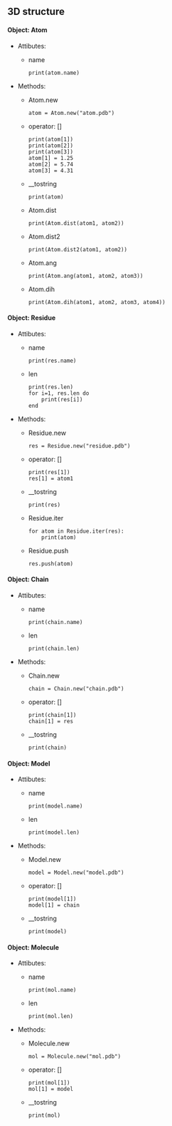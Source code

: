 ## 3D structure

<h4 id='atom'>Object: Atom</h4>

*   Attibutes:

    *   name

            print(atom.name)

*   Methods:

    *   Atom.new

            atom = Atom.new("atom.pdb")

    *   operator: []

            print(atom[1])
            print(atom[2])
            print(atom[3])
            atom[1] = 1.25
            atom[2] = 5.74
            atom[3] = 4.31

    *   __tostring

            print(atom)

    *   Atom.dist

            print(Atom.dist(atom1, atom2))

    *   Atom.dist2

            print(Atom.dist2(atom1, atom2))

    *   Atom.ang

            print(Atom.ang(atom1, atom2, atom3))

    *   Atom.dih

            print(Atom.dih(atom1, atom2, atom3, atom4))

<h4 id='res'>Object: Residue</h4>

*   Attibutes:

    *   name

            print(res.name)

    *   len

            print(res.len)
            for i=1, res.len do
                print(res[i])
            end

*   Methods:

    *   Residue.new

            res = Residue.new("residue.pdb")

    *   operator: []

            print(res[1])
            res[1] = atom1

    *   __tostring

            print(res)

    *   Residue.iter

            for atom in Residue.iter(res):
                print(atom)

    *   Residue.push

            res.push(atom)

<h4 id='chain'>Object: Chain</h4>

*   Attibutes:

    *   name

            print(chain.name)

    *   len

            print(chain.len)

*   Methods:

    *   Chain.new

            chain = Chain.new("chain.pdb")

    *   operator: []

            print(chain[1])
            chain[1] = res

    *   __tostring

            print(chain)

<h4 id='model'>Object: Model</h4>

*   Attibutes:

    *   name

            print(model.name)

    *   len

            print(model.len)

*   Methods:

    *   Model.new

            model = Model.new("model.pdb")

    *   operator: []

            print(model[1])
            model[1] = chain

    *   __tostring

            print(model)

<h4 id='mol'>Object: Molecule</h4>

*   Attibutes:

    *   name

            print(mol.name)

    *   len

            print(mol.len)

*   Methods:

    *   Molecule.new

            mol = Molecule.new("mol.pdb")

    *   operator: []

            print(mol[1])
            mol[1] = model

    *   __tostring

            print(mol)

